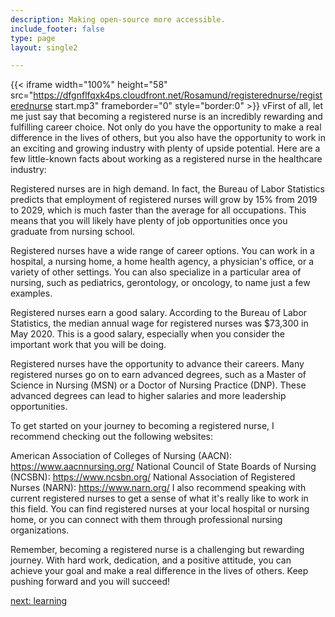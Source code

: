 ```yaml
---
description: Making open-source more accessible.
include_footer: false
type: page
layout: single2

---
```


{{< iframe width="100%" height="58" src="https://dfgnflfqxk4ps.cloudfront.net/Rosamund/registerednurse/registerednurse start.mp3" frameborder="0" style="border:0" >}}
vFirst of all, let me just say that becoming a registered nurse is an incredibly rewarding and fulfilling career choice. Not only do you have the opportunity to make a real difference in the lives of others, but you also have the opportunity to work in an exciting and growing industry with plenty of upside potential. Here are a few little-known facts about working as a registered nurse in the healthcare industry:

Registered nurses are in high demand. In fact, the Bureau of Labor Statistics predicts that employment of registered nurses will grow by 15% from 2019 to 2029, which is much faster than the average for all occupations. This means that you will likely have plenty of job opportunities once you graduate from nursing school.

Registered nurses have a wide range of career options. You can work in a hospital, a nursing home, a home health agency, a physician's office, or a variety of other settings. You can also specialize in a particular area of nursing, such as pediatrics, gerontology, or oncology, to name just a few examples.

Registered nurses earn a good salary. According to the Bureau of Labor Statistics, the median annual wage for registered nurses was $73,300 in May 2020. This is a good salary, especially when you consider the important work that you will be doing.

Registered nurses have the opportunity to advance their careers. Many registered nurses go on to earn advanced degrees, such as a Master of Science in Nursing (MSN) or a Doctor of Nursing Practice (DNP). These advanced degrees can lead to higher salaries and more leadership opportunities.

To get started on your journey to becoming a registered nurse, I recommend checking out the following websites:

American Association of Colleges of Nursing (AACN): https://www.aacnnursing.org/
National Council of State Boards of Nursing (NCSBN): https://www.ncsbn.org/
National Association of Registered Nurses (NARN): https://www.narn.org/
I also recommend speaking with current registered nurses to get a sense of what it's really like to work in this field. You can find registered nurses at your local hospital or nursing home, or you can connect with them through professional nursing organizations.

Remember, becoming a registered nurse is a challenging but rewarding journey. With hard work, dedication, and a positive attitude, you can achieve your goal and make a real difference in the lives of others. Keep pushing forward and you will succeed!


<a href="https://workdojos.com/registerednurse/learning">next: learning</a>
